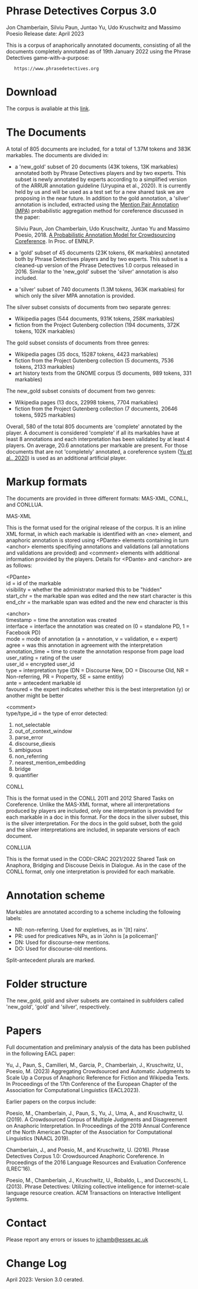# Phrase Detectives Corpus 3.0

Jon Chamberlain, Silviu Paun, Juntao Yu, Udo Kruschwitz and Massimo Poesio
Release date: April 2023

This is a corpus of anaphorically annotated documents, consisting of
all the  documents completely annotated as of 19th January 2022 using
the  Phrase Detectives game-with-a-purpose: 

	   https://www.phrasedetectives.org

# Download

The corpus is avaliable at this [link](https://drive.google.com/file/d/1R72bY6gHyC3amy9VxLjKrougJUxhY_HK/view?usp=sharing).

# The Documents

A total of 805 documents are included, for a total of 1.37M tokens and
383K markables. The documents are divided in:

* a 'new_gold' subset of 20 documents (43K tokens, 13K markables) annotated
  both by Phrase Detectives players and by two experts. This subset is newly annotated by experts according to a simplified version of the ARRUR annotation guideline (Uryupina et al., 2020). It is currently held by us and will be used as a test set for a new shared task we are proposing in the near future. In addition to the gold annotation, a 'silver' annotation is
  included, extracted using the [Mention Pair Annotation (MPA)](https://github.com/SilviuPaun/Mention-Pair-Annotations-model) probabilistic
  aggregation method for coreference discussed in the paper:

  Silviu Paun, Jon Chamberlain, Udo Kruschwitz, Juntao Yu and Massimo
  Poesio, 2018. [A Probabilistic Annotation Model for Crowdsourcing
  Coreference](https://aclanthology.coli.uni-saarland.de/papers/D18-1218/d18-1218). In Proc. of EMNLP.

* a 'gold' subset of 45 documents (23K tokens, 6K markables) annotated
  both by Phrase Detectives players and by two experts. This subset is
  a cleaned-up version of the Phrase Detectives 1.0 corpus released in
  2016. Similar to the 'new_gold' subset the 'silver' annotation is also included.
  

* a 'silver' subset of 740 documents (1.3M tokens, 363K markables) for
  which only the silver MPA annotation is provided.

The silver subset consists of documents  from two separate genres:

* Wikipedia pages (544 documents, 931K tokens, 258K markables)
* fiction from the Project Gutenberg collection (194 documents, 372K
                   tokens, 102K markables)

The gold subset consists of documents from three genres:

* Wikipedia pages (35 docs, 15287 tokens, 4423 markables)
* fiction from the Project Gutenberg collection (5 documents, 7536
                   tokens, 2133 markables)
* art history texts from the GNOME corpus (5 documents, 989 tokens,
                   331 markables)	
                   
The new_gold subset consists of document from two genres:             
* Wikipedia pages (13 docs, 22998 tokens, 7704 markables)
* fiction from the Project Gutenberg collection (7 documents, 20646
                   tokens, 5925 markables)

Overall, 580 of the total 805 documents are 'complete' annotated by the player. A document is considered 'complete' if all its markables have at least
8 annotations and each interpretation has been validated by at least
4 players. On average, 20.6 annotations per markable are present. For those documents that are not 'completely' annotated, a coreference system ([Yu et al., 2020](https://aclanthology.org/2020.lrec-1.2)) is used as an additional artificial player.

# Markup formats

The documents are provided in three different formats: MAS-XML, CONLL,
and CONLLUA.

MAS-XML

This is the format used for the original release of the corpus. It is
an inline XML format, in which each markable is identified with an
\<ne\> element, and anaphoric annotation is stored using \<PDante\>
elements containing in turn \<anchor\> elements specifiying annotations
and validations (all annotations and validations are provided) and
\<comment\> elements with additional information provided by the
players. Details for \<PDante\> and \<anchor\> are as follows: 

\<PDante\>  
id = id of the markable  
visibility = whether the administrator marked this to be "hidden"  
start_chr = the markable span was edited and the new start character is this  
end_chr = the markable span was edited and the new end character is this  

\<anchor\>  
timestamp = time the annotation was created  
interface = interface the annotation was created on (0 = standalone PD, 1 = Facebook PD)  
mode = mode of annotation (a = annotation, v = validation, e = expert)  
agree = was this annotation in agreement with the interpretation  
annotation_time = time to create the annotation response from page load  
user_rating = rating of the user  
user_id = encrypted user_id  
type = interpretation type (DN = Discourse New, DO = Discourse Old, NR = Non-referring, PR = Property, SE = same entitiy)  
ante = antecedent markable id  
favoured = the expert indicates whether this is the best interpretation (y) or another might be better  

\<comment\>  
type/type_id = the type of error detected:  

1. not_selectable
2. out_of_context_window
3. parse_error
4. discourse_diexis
5. ambiguous
6. non_referring
7. nearest_mention_embedding
8. bridge
9. quantifier

CONLL

This is the format used in the CONLL 2011 and 2012 Shared Tasks on
Coreference. Unlike the MAS-XML format, where all interpretations
produced by players are included, only one interpretation is provided
for each markable in a doc in this format. For the docs in the silver
subset, this is the silver interpretation. For the docs in the gold
subset, both the gold and the silver interpretations are included, in
separate versions of each document.

CONLLUA

This is the format used in the CODI-CRAC 2021/2022 Shared Task on Anaphora, Bridging and Discouse Deixis in Dialogue. As in the case of the CONLL format,
only one interpretation is provided for each markable. 

# Annotation scheme

Markables are annotated according to a scheme including the following
labels:

* NR: non-referring. Used for expletives, as in '[It] rains'.
* PR: used for predicatives NPs, as in 'John is [a policeman]'
* DN: Used for discourse-new mentions.
* DO: Used for discourse-old mentions.

Split-antecedent plurals are marked.

# Folder structure

The new_gold, gold and silver subsets are contained in subfolders called 'new_gold', 'gold'
and 'silver', respectively. 


# Papers

Full documentation and preliminary analysis of the data has been
published in the following EACL paper: 

Yu, J., Paun, S., Camilleri, M., Garcia, P., Chamberlain, J., Kruschwitz, U., Poesio, M. (2023)
Aggregating Crowdsourced and Automatic Judgments to Scale Up a Corpus of Anaphoric Reference for Fiction and Wikipedia Texts. In Proceedings of the 17th Conference of the European Chapter of the Association for Computational Linguistics (EACL2023).

Earlier papers on the corpus include:

Poesio, M., Chamberlain, J., Paun, S., Yu, J., Uma, A., and Kruschwitz, U. (2019).
A Crowdsourced Corpus of Multiple Judgments and Disagreement on Anaphoric Interpretation. In Proceedings of the 2019 Annual Conference of the North American Chapter of the Association for Computational Linguistics (NAACL 2019).

Chamberlain, J., and Poesio, M., and Kruschwitz, U. (2016). Phrase
Detectives Corpus 1.0: Crowdsourced Anaphoric Coreference.  In
Proceedings of the 2016 Language Resources and Evaluation Conference
(LREC'16). 

Poesio, M., Chamberlain, J., Kruschwitz, U., Robaldo, L., and
Ducceschi, L. (2013). Phrase Detectives: Utilizing collective
intelligence for internet-scale language resource creation.  ACM
Transactions on Interactive Intelligent Systems. 

# Contact

Please report any errors or issues to jchamb@essex.ac.uk

# Change Log

April 2023: Version 3.0 cerated.


